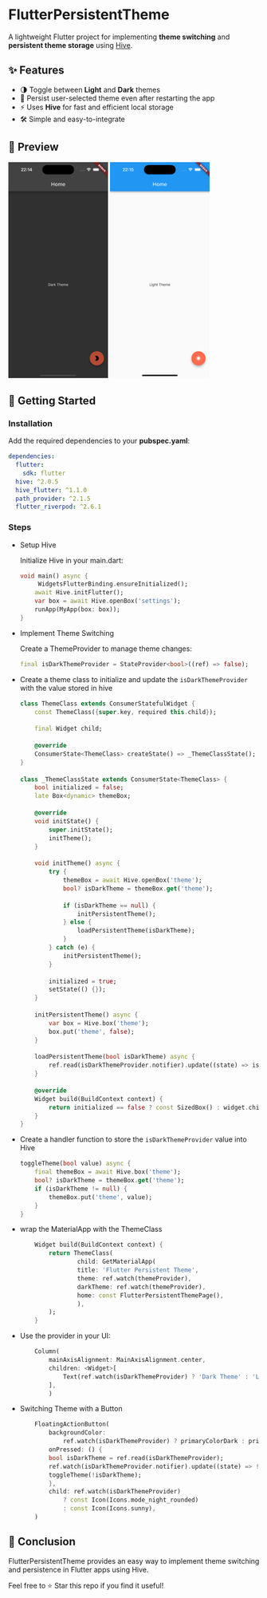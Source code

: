 # FlutterPersistentTheme  

A lightweight Flutter project for implementing **theme switching** and **persistent theme storage** using [Hive](https://pub.dev/packages/hive).  

## ✨ Features  
- 🌗 Toggle between **Light** and **Dark** themes  
- 💾 Persist user-selected theme even after restarting the app  
- ⚡ Uses **Hive** for fast and efficient local storage  
- 🛠️ Simple and easy-to-integrate  

## 📸 Preview  
<img src="assets/images/dark-theme-ss.png" width="200">
<img src="assets/images/light-theme-ss.png" width="200">


## 🚀 Getting Started  

### Installation  
Add the required dependencies to your **pubspec.yaml**:  

```yaml
dependencies:
  flutter:
    sdk: flutter
  hive: ^2.0.5
  hive_flutter: ^1.1.0
  path_provider: ^2.1.5
  flutter_riverpod: ^2.6.1
```

### Steps
- Setup Hive

    Initialize Hive in your main.dart:
    ```dart
    void main() async {
         WidgetsFlutterBinding.ensureInitialized();
        await Hive.initFlutter();
        var box = await Hive.openBox('settings');
        runApp(MyApp(box: box));
    }
    ```

- Implement Theme Switching

    Create a ThemeProvider to manage theme changes:
    ```dart
    final isDarkThemeProvider = StateProvider<bool>((ref) => false);
    ```

- Create a theme class to initialize and update the `isDarkThemeProvider` with the value stored in hive

    ```dart
    class ThemeClass extends ConsumerStatefulWidget {
        const ThemeClass({super.key, required this.child});

        final Widget child;

        @override
        ConsumerState<ThemeClass> createState() => _ThemeClassState();
    }

    class _ThemeClassState extends ConsumerState<ThemeClass> {
        bool initialized = false;
        late Box<dynamic> themeBox;

        @override
        void initState() {
            super.initState();
            initTheme();
        }

        void initTheme() async {
            try {
                themeBox = await Hive.openBox('theme');
                bool? isDarkTheme = themeBox.get('theme');

                if (isDarkTheme == null) {
                    initPersistentTheme();
                } else {
                    loadPersistentTheme(isDarkTheme);
                }
            } catch (e) {
                initPersistentTheme();
            }

            initialized = true;
            setState(() {});
        }

        initPersistentTheme() async {
            var box = Hive.box('theme');
            box.put('theme', false);
        }

        loadPersistentTheme(bool isDarkTheme) async {
            ref.read(isDarkThemeProvider.notifier).update((state) => isDarkTheme);
        }

        @override
        Widget build(BuildContext context) {
            return initialized == false ? const SizedBox() : widget.child;
        }
    }
    ```

- Create a handler function to store the `isDarkThemeProvider` value into Hive
    ```dart
    toggleTheme(bool value) async {
        final themeBox = await Hive.box('theme');
        bool? isDarkTheme = themeBox.get('theme');
        if (isDarkTheme != null) {
            themeBox.put('theme', value);
        }
    }
    ```

- wrap the MaterialApp with the ThemeClass
    ```dart
        Widget build(BuildContext context) {
            return ThemeClass(
                    child: GetMaterialApp(
                    title: 'Flutter Persistent Theme',
                    theme: ref.watch(themeProvider),
                    darkTheme: ref.watch(themeProvider),
                    home: const FlutterPersistentThemePage(),
                    ),
            );
        }
    ```
- Use the provider in your UI:
    ```dart
        Column(
            mainAxisAlignment: MainAxisAlignment.center,
            children: <Widget>[
                Text(ref.watch(isDarkThemeProvider) ? 'Dark Theme' : 'Light Theme')
            ],
            )
    ```
- Switching Theme with a Button
    ```dart
        FloatingActionButton(
            backgroundColor:
                ref.watch(isDarkThemeProvider) ? primaryColorDark : primaryColor,
            onPressed: () {
            bool isDarkTheme = ref.read(isDarkThemeProvider);
            ref.watch(isDarkThemeProvider.notifier).update((state) => !state);
            toggleTheme(!isDarkTheme);
            },
            child: ref.watch(isDarkThemeProvider)
                ? const Icon(Icons.mode_night_rounded)
                : const Icon(Icons.sunny),
        )
    ```
## 📌 Conclusion
FlutterPersistentTheme provides an easy way to implement theme switching and persistence in Flutter apps using Hive.

Feel free to ⭐ Star this repo if you find it useful!


